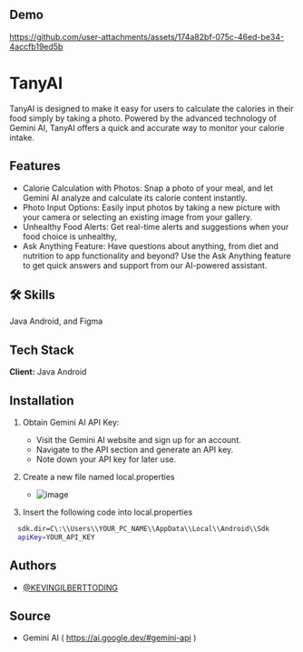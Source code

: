 
## Demo



https://github.com/user-attachments/assets/174a82bf-075c-46ed-be34-4accfb19ed5b



# TanyAI 

TanyAI is designed to make it easy for users to calculate the calories in their food simply by taking a photo. Powered by the advanced technology of Gemini AI, TanyAI offers a quick and accurate way to monitor your calorie intake.


## Features

- Calorie Calculation with Photos: Snap a photo of your meal, and let Gemini AI analyze and calculate its calorie content instantly.
- Photo Input Options: Easily input photos by taking a new picture with your camera or selecting an existing image from your gallery.
- Unhealthy Food Alerts: Get real-time alerts and suggestions when your food choice is unhealthy, 
- Ask Anything Feature: Have questions about anything, from diet and nutrition to app functionality and beyond? Use the Ask Anything feature to get quick answers and support from our AI-powered assistant.


## 🛠 Skills
Java Android, and Figma

## Tech Stack

**Client:** Java Android

## Installation

1. Obtain Gemini AI API Key:
   - Visit the Gemini AI website and sign up for an account.
   - Navigate to the API section and generate an API key.
   - Note down your API key for later use.
     
2. Create a new file named local.properties
   - ![image](https://github.com/user-attachments/assets/9b09f86c-2494-46bb-a750-46dd3cbb9df9)
     
3. Insert the following code into local.properties

```bash
  sdk.dir=C\:\\Users\\YOUR_PC_NAME\\AppData\\Local\\Android\\Sdk
  apiKey=YOUR_API_KEY

```



    

## Authors

- [@KEVINGILBERTTODING](https://github.com/KEVINGILBERTTODING)

## Source

- Gemini AI ( https://ai.google.dev/#gemini-api )
  



